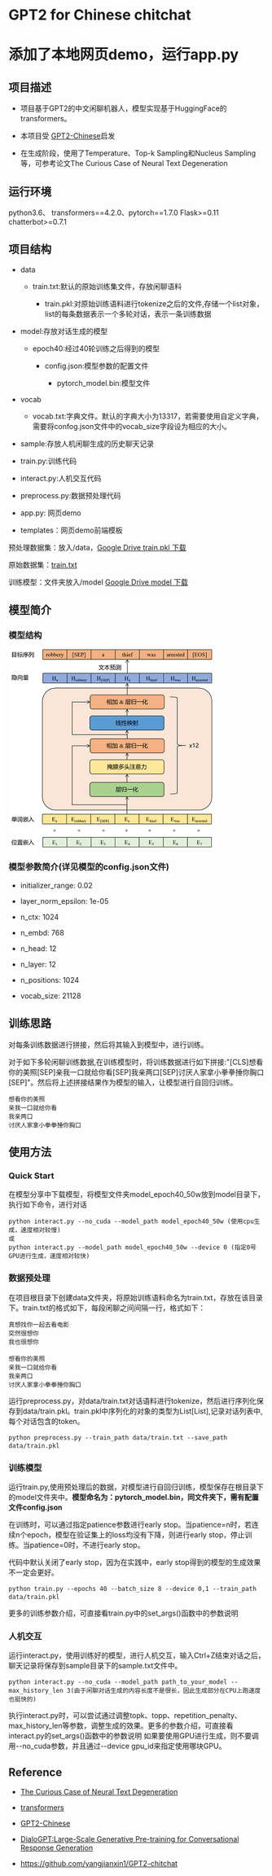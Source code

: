 # GPT2 for Chinese chitchat

# 添加了本地网页demo，运行app.py

## 项目描述

-   项目基于GPT2的中文闲聊机器人，模型实现基于HuggingFace的transformers。

-   本项目受 [GPT2-Chinese](https://github.com/Morizeyao/GPT2-Chinese)启发

-   在生成阶段，使用了Temperature、Top-k Sampling和Nucleus
    Sampling等，可参考论文The Curious Case of Neural Text Degeneration

## 运行环境

python3.6、 transformers==4.2.0、pytorch==1.7.0 Flask\>=0.11 chatterbot\>=0.7.1

## 项目结构

-   data

    -   train.txt:默认的原始训练集文件，存放闲聊语料

        -   train.pkl:对原始训练语料进行tokenize之后的文件,存储一个list对象，list的每条数据表示一个多轮对话，表示一条训练数据

-   model:存放对话生成的模型

    -   epoch40:经过40轮训练之后得到的模型

        -   config.json:模型参数的配置文件

            -   pytorch_model.bin:模型文件

-   vocab

    -   vocab.txt:字典文件。默认的字典大小为13317，若需要使用自定义字典，需要将confog.json文件中的vocab_size字段设为相应的大小。

-   sample:存放人机闲聊生成的历史聊天记录

-   train.py:训练代码

-   interact.py:人机交互代码

-   preprocess.py:数据预处理代码

-   app.py: 网页demo

-   templates：网页demo前端模板

预处理数据集：放入/data，[Google Drive train.pkl 下载](https://drive.google.com/file/d/1ywa2AC3MYTyBRVMakRvbDb4QDuVG0iIp/view?usp=sharing)

原始数据集：[train.txt](https://drive.google.com/file/d/1MffA8QTINXsvfuLKkrPvT0lTu6dLfeiy/view?usp=sharing)

训练模型：文件夹放入/model [Google Drive model 下载](https://drive.google.com/drive/folders/16vUse9qYPVXw501EDSRBNTG47v8H1Xdw?usp=sharing)

## 模型简介

### 模型结构

![avatar](figure/model.png)

### 模型参数简介(详见模型的config.json文件)

-   initializer_range: 0.02

-   layer_norm_epsilon: 1e-05

-   n_ctx: 1024

-   n_embd: 768

-   n_head: 12

-   n_layer: 12

-   n_positions: 1024

-   vocab_size: 21128

## 训练思路

对每条训练数据进行拼接，然后将其输入到模型中，进行训练。

对于如下多轮闲聊训练数据,在训练模型时，将训练数据进行如下拼接:"[CLS]想看你的美照[SEP]亲我一口就给你看[SEP]我亲两口[SEP]讨厌人家拿小拳拳捶你胸口[SEP]"。然后将上述拼接结果作为模型的输入，让模型进行自回归训练。

~~~~~~~~~~~~~~~~~~~~~~~~~~~~~~~~~~~~~~~~~~~~~~~~~~~~~~~~~~~~~~~~~~~~~~~~~~~~~~~~
想看你的美照
亲我一口就给你看
我亲两口
讨厌人家拿小拳拳捶你胸口
~~~~~~~~~~~~~~~~~~~~~~~~~~~~~~~~~~~~~~~~~~~~~~~~~~~~~~~~~~~~~~~~~~~~~~~~~~~~~~~~

## 使用方法

### Quick Start

在模型分享中下载模型，将模型文件夹model_epoch40_50w放到model目录下，执行如下命令，进行对话

~~~~~~~~~~~~~~~~~~~~~~~~~~~~~~~~~~~~~~~~~~~~~~~~~~~~~~~~~~~~~~~~~~~~~~~~~~~~~~~~
python interact.py --no_cuda --model_path model_epoch40_50w (使用cpu生成，速度相对较慢)
或
python interact.py --model_path model_epoch40_50w --device 0 (指定0号GPU进行生成，速度相对较快)
~~~~~~~~~~~~~~~~~~~~~~~~~~~~~~~~~~~~~~~~~~~~~~~~~~~~~~~~~~~~~~~~~~~~~~~~~~~~~~~~

### 数据预处理

在项目根目录下创建data文件夹，将原始训练语料命名为train.txt，存放在该目录下。train.txt的格式如下，每段闲聊之间间隔一行，格式如下：

~~~~~~~~~~~~~~~~~~~~~~~~~~~~~~~~~~~~~~~~~~~~~~~~~~~~~~~~~~~~~~~~~~~~~~~~~~~~~~~~
真想找你一起去看电影
突然很想你
我也很想你

想看你的美照
亲我一口就给你看
我亲两口
讨厌人家拿小拳拳捶你胸口
~~~~~~~~~~~~~~~~~~~~~~~~~~~~~~~~~~~~~~~~~~~~~~~~~~~~~~~~~~~~~~~~~~~~~~~~~~~~~~~~

运行preprocess.py，对data/train.txt对话语料进行tokenize，然后进行序列化保存到data/train.pkl。train.pkl中序列化的对象的类型为List[List],记录对话列表中,每个对话包含的token。

~~~~~~~~~~~~~~~~~~~~~~~~~~~~~~~~~~~~~~~~~~~~~~~~~~~~~~~~~~~~~~~~~~~~~~~~~~~~~~~~
python preprocess.py --train_path data/train.txt --save_path data/train.pkl
~~~~~~~~~~~~~~~~~~~~~~~~~~~~~~~~~~~~~~~~~~~~~~~~~~~~~~~~~~~~~~~~~~~~~~~~~~~~~~~~

### 训练模型

运行train.py,使用预处理后的数据，对模型进行自回归训练，模型保存在根目录下的model文件夹中。**模型命名为：pytorch_model.bin，同文件夹下，需有配置文件config.json**

在训练时，可以通过指定patience参数进行early
stop。当patience=n时，若连续n个epoch，模型在验证集上的loss均没有下降，则进行early
stop，停止训练。当patience=0时，不进行early stop。

代码中默认关闭了early stop，因为在实践中，early
stop得到的模型的生成效果不一定会更好。

~~~~~~~~~~~~~~~~~~~~~~~~~~~~~~~~~~~~~~~~~~~~~~~~~~~~~~~~~~~~~~~~~~~~~~~~~~~~~~~~
python train.py --epochs 40 --batch_size 8 --device 0,1 --train_path data/train.pkl
~~~~~~~~~~~~~~~~~~~~~~~~~~~~~~~~~~~~~~~~~~~~~~~~~~~~~~~~~~~~~~~~~~~~~~~~~~~~~~~~

更多的训练参数介绍，可直接看train.py中的set_args()函数中的参数说明

### 人机交互

运行interact.py，使用训练好的模型，进行人机交互，输入Ctrl+Z结束对话之后，聊天记录将保存到sample目录下的sample.txt文件中。

~~~~~~~~~~~~~~~~~~~~~~~~~~~~~~~~~~~~~~~~~~~~~~~~~~~~~~~~~~~~~~~~~~~~~~~~~~~~~~~~
python interact.py --no_cuda --model_path path_to_your_model --max_history_len 3(由于闲聊对话生成的内容长度不是很长，因此生成部分在CPU上跑速度也挺快的)
~~~~~~~~~~~~~~~~~~~~~~~~~~~~~~~~~~~~~~~~~~~~~~~~~~~~~~~~~~~~~~~~~~~~~~~~~~~~~~~~

执行interact.py时，可以尝试通过调整topk、topp、repetition_penalty、max_history_len等参数，调整生成的效果。更多的参数介绍，可直接看interact.py的set_args()函数中的参数说明
如果要使用GPU进行生成，则不要调用--no_cuda参数，并且通过--device
gpu_id来指定使用哪块GPU。

## Reference

-   [The Curious Case of Neural Text
    Degeneration](https://arxiv.xilesou.top/pdf/1904.09751.pdf)

-   [transformers](https://github.com/huggingface/transformers)

-   [GPT2-Chinese](https://github.com/Morizeyao/GPT2-Chinese)

-   [DialoGPT:Large-Scale Generative Pre-training for Conversational Response
    Generation](https://arxiv.xilesou.top/pdf/1911.00536.pdf)

-   <https://github.com/yangjianxin1/GPT2-chitchat>
